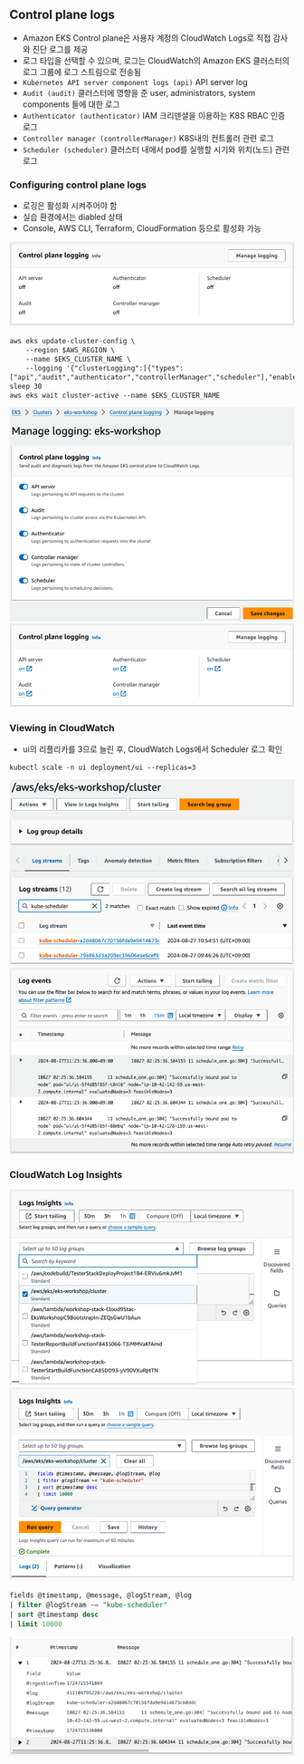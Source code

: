 ## Control plane logs
* Amazon EKS Control plane은 사용자 계정의 CloudWatch Logs로 직접 감사와 진단 로그를 제공
* 로그 타입을 선택할 수 있으며, 로그는 CloudWatch의 Amazon EKS 클러스터의 로그 그룹에 로그 스트림으로 전송됨
* `Kubernetes API server component logs (api)` API server log
* `Audit (audit)` 클러스터에 영향을 준 user, administrators, system components 들에 대한 로그
* `Authenticator (authenticator)` IAM 크리덴셜을 이용하는 K8S RBAC 인증 로그
* `Controller manager (controllerManager)` K8S내의 컨트롤러 관련 로그
* `Scheduler (scheduler)` 클러스터 내에서 pod를 실행할 시기와 위치(노드) 관련 로그

### Configuring control plane logs
* 로깅은 활성화 시켜주어야 함
* 실습 환경에서는 diabled 상태
* Console, AWS CLI, Terraform, CloudFormation 등으로 활성화 가능

<img src="../../images/logging-01.png">

```shell
aws eks update-cluster-config \
    --region $AWS_REGION \
    --name $EKS_CLUSTER_NAME \
    --logging '{"clusterLogging":[{"types":["api","audit","authenticator","controllerManager","scheduler"],"enabled":true}]}'
sleep 30
aws eks wait cluster-active --name $EKS_CLUSTER_NAME
```
<img src="../../images/logging-03.png">

<img src="../../images/logging-02.png">

### Viewing in CloudWatch
* ui의 리플리카를 3으로 늘린 후, CloudWatch Logs에서 Scheduler 로그 확인
```shell
kubectl scale -n ui deployment/ui --replicas=3
```
<img src="../../images/logging-04.png">
<img src="../../images/logging-05.png">

### CloudWatch Log Insights
<img src="../../images/logging-06.png">
<img src="../../images/logging-07.png">

```sql
fields @timestamp, @message, @logStream, @log
| filter @logStream ~= "kube-scheduler"
| sort @timestamp desc
| limit 10000
```

<img src="../../images/logging-08.png">